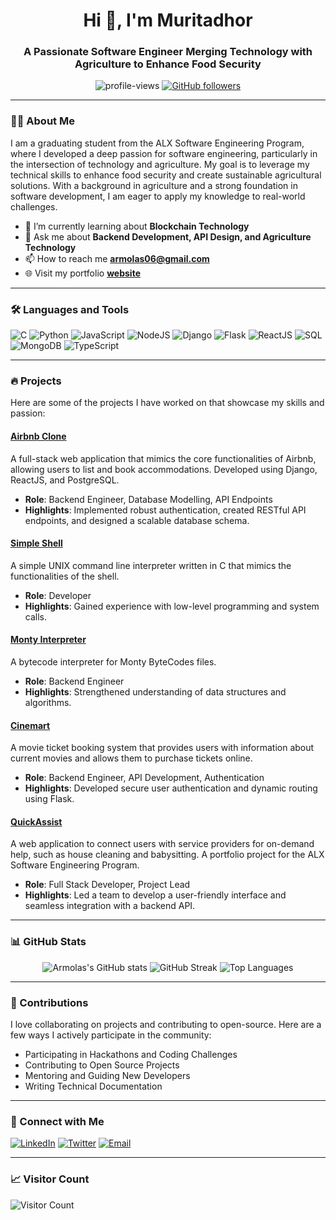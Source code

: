 <h1 align="center">Hi 👋, I'm Muritadhor</h1>
<h3 align="center">A Passionate Software Engineer Merging Technology with Agriculture to Enhance Food Security</h3>

<p align="center">
  <img src="https://komarev.com/ghpvc/?username=Armolas&label=Profile%20views&color=0e75b6&style=flat" alt="profile-views" />
  <a href="https://github.com/Armolas?tab=followers"><img src="https://img.shields.io/github/followers/Armolas?label=Followers&style=social" alt="GitHub followers"></a>
</p>

---

### 👩‍💻 About Me

I am a graduating student from the ALX Software Engineering Program, where I developed a deep passion for software engineering, particularly in the intersection of technology and agriculture. My goal is to leverage my technical skills to enhance food security and create sustainable agricultural solutions. With a background in agriculture and a strong foundation in software development, I am eager to apply my knowledge to real-world challenges.

- 🌱 I’m currently learning about **Blockchain Technology**
- 💬 Ask me about **Backend Development, API Design, and Agriculture Technology**
- 📫 How to reach me **[armolas06@gmail.com](mailto:armolas06@gmail.com)**
- 🌐 Visit my portfolio **[website](https://armolasportfolio.netlify.app)**
---

### 🛠️ Languages and Tools

<p align="left">
  <img src="https://img.shields.io/badge/C-00599C?style=for-the-badge&logo=c&logoColor=white" alt="C" />
  <img src="https://img.shields.io/badge/Python-3776AB?style=for-the-badge&logo=python&logoColor=white" alt="Python" />
  <img src="https://img.shields.io/badge/JavaScript-F7DF1E?style=for-the-badge&logo=javascript&logoColor=black" alt="JavaScript" />
  <img src="https://img.shields.io/badge/Node.js-339933?style=for-the-badge&logo=nodedotjs&logoColor=white" alt="NodeJS" />
  <img src="https://img.shields.io/badge/Django-092E20?style=for-the-badge&logo=django&logoColor=white" alt="Django" />
  <img src="https://img.shields.io/badge/Flask-000000?style=for-the-badge&logo=flask&logoColor=white" alt="Flask" />
  <img src="https://img.shields.io/badge/React-61DAFB?style=for-the-badge&logo=react&logoColor=black" alt="ReactJS" />
  <img src="https://img.shields.io/badge/SQL-4479A1?style=for-the-badge&logo=postgresql&logoColor=white" alt="SQL" />
  <img src="https://img.shields.io/badge/MongoDB-47A248?style=for-the-badge&logo=mongodb&logoColor=white" alt="MongoDB" />
  <img src="https://img.shields.io/badge/TypeScript-3178C6?style=for-the-badge&logo=typescript&logoColor=white" alt="TypeScript" />
</p>

---

### 🔥 Projects

Here are some of the projects I have worked on that showcase my skills and passion:

#### [Airbnb Clone](https://github.com/Y4h14/AirBnB_clone_v4)
A full-stack web application that mimics the core functionalities of Airbnb, allowing users to list and book accommodations. Developed using Django, ReactJS, and PostgreSQL.

- **Role**: Backend Engineer, Database Modelling, API Endpoints
- **Highlights**: Implemented robust authentication, created RESTful API endpoints, and designed a scalable database schema.

#### [Simple Shell](https://github.com/Armolas/simple_shell)
A simple UNIX command line interpreter written in C that mimics the functionalities of the shell.

- **Role**: Developer
- **Highlights**: Gained experience with low-level programming and system calls.

#### [Monty Interpreter](https://github.com/Armolas/monty)
A bytecode interpreter for Monty ByteCodes files.

- **Role**: Backend Engineer
- **Highlights**: Strengthened understanding of data structures and algorithms.

#### [Cinemart](https://github.com/ObamtechNetworks/Movie-Ticketing-Platform)
A movie ticket booking system that provides users with information about current movies and allows them to purchase tickets online.

- **Role**: Backend Engineer, API Development, Authentication
- **Highlights**: Developed secure user authentication and dynamic routing using Flask.

#### [QuickAssist](https://github.com/Armolas/QuickAssist)
A web application to connect users with service providers for on-demand help, such as house cleaning and babysitting. A portfolio project for the ALX Software Engineering Program.

- **Role**: Full Stack Developer, Project Lead
- **Highlights**: Led a team to develop a user-friendly interface and seamless integration with a backend API.

---

### 📊 GitHub Stats

<p align="center">
  <img src="https://github-readme-stats.vercel.app/api?username=Armolas&show_icons=true&theme=dark&locale=en" alt="Armolas's GitHub stats" />
  <img src="https://github-readme-streak-stats.herokuapp.com/?user=Armolas&theme=dark" alt="GitHub Streak" />
  <img src="https://github-readme-stats.vercel.app/api/top-langs?username=Armolas&show_icons=true&locale=en&layout=compact&theme=dark" alt="Top Languages" />
</p>

---

### 🌟 Contributions

I love collaborating on projects and contributing to open-source. Here are a few ways I actively participate in the community:

- Participating in Hackathons and Coding Challenges
- Contributing to Open Source Projects
- Mentoring and Guiding New Developers
- Writing Technical Documentation

---

### 🤝 Connect with Me

<p align="left">
  <a href="https://linkedin.com/in/ArowoloMuritadhor" target="_blank"><img src="https://img.shields.io/badge/LinkedIn-0077B5?style=for-the-badge&logo=linkedin&logoColor=white" alt="LinkedIn"/></a>
  <a href="https://x.com/armolas_06" target="_blank"><img src="https://img.shields.io/badge/Twitter-1DA1F2?style=for-the-badge&logo=twitter&logoColor=white" alt="Twitter"/></a>
  <a href="mailto:armolas06@gmail.com"><img src="https://img.shields.io/badge/Email-D14836?style=for-the-badge&logo=gmail&logoColor=white" alt="Email"/></a>
</p>

---

### 📈 Visitor Count

![Visitor Count](https://profile-counter.glitch.me/{Armolas}/count.svg)

